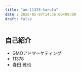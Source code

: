 ```yaml
---
title: "am-11378-haruta"
date : 2020-05-07T14:36:00+09:00
draft: false
---
```


## 自己紹介
 - GMOアドマーケティング
 - 11378
 - 春田 雅也
